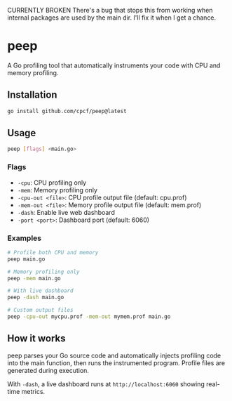 CURRENTLY BROKEN
There's a bug that stops this from working when internal packages are used by the main dir. I'll fix it when I get a chance.

# peep

A Go profiling tool that automatically instruments your code with CPU and memory profiling.

## Installation

```bash
go install github.com/cpcf/peep@latest
```

## Usage

```bash
peep [flags] <main.go>
```

### Flags

- `-cpu`: CPU profiling only
- `-mem`: Memory profiling only  
- `-cpu-out <file>`: CPU profile output file (default: cpu.prof)
- `-mem-out <file>`: Memory profile output file (default: mem.prof)
- `-dash`: Enable live web dashboard
- `-port <port>`: Dashboard port (default: 6060)

### Examples

```bash
# Profile both CPU and memory
peep main.go

# Memory profiling only
peep -mem main.go

# With live dashboard
peep -dash main.go

# Custom output files
peep -cpu-out mycpu.prof -mem-out mymem.prof main.go
```

## How it works

peep parses your Go source code and automatically injects profiling code into the main function, then runs the instrumented program. Profile files are generated during execution.

With `-dash`, a live dashboard runs at `http://localhost:6060` showing real-time metrics.
